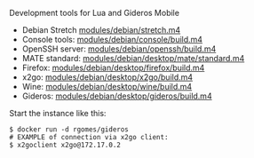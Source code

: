 Development tools for Lua and Gideros Mobile

 * Debian Stretch  [modules/debian/stretch.m4](http://github.com/frgomes/Dockerfiles/blob/master/modules/debian/stretch.m4)
 * Console tools:  [modules/debian/console/build.m4](http://github.com/frgomes/Dockerfiles/blob/master/modules/debian/console/build.m4)
 * OpenSSH server: [modules/debian/openssh/build.m4](http://github.com/frgomes/Dockerfiles/blob/master/modules/debian/openssh/build.m4)
 * MATE standard:  [modules/debian/desktop/mate/standard.m4](http://github.com/frgomes/Dockerfiles/blob/master/modules/debian/desktop/mate/standard.m4)
 * Firefox:        [modules/debian/desktop/firefox/build.m4](http://github.com/frgomes/Dockerfiles/blob/master/modules/debian/desktop/firefox/build.m4)
 * x2go:           [modules/debian/desktop/x2go/build.m4](http://github.com/frgomes/Dockerfiles/blob/master/modules/debian/desktop/x2go/build.m4)
 * Wine:           [modules/debian/desktop/wine/build.m4](http://github.com/frgomes/Dockerfiles/blob/master/modules/debian/desktop/wine/build.m4)
 * Gideros:        [modules/debian/desktop/gideros/build.m4](http://github.com/frgomes/Dockerfiles/blob/master/modules/debian/desktop/gideros/build.m4)

Start the instance like this:

    $ docker run -d rgomes/gideros
    # EXAMPLE of connection via x2go client:
    $ x2goclient x2go@172.17.0.2
